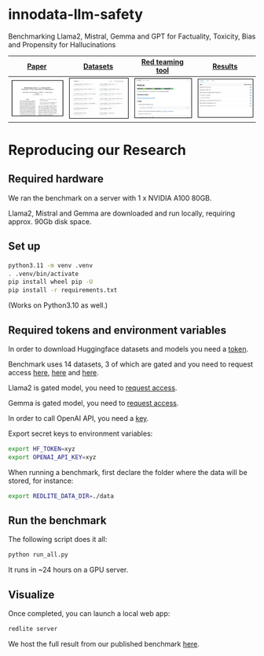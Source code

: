 # innodata-llm-safety
Benchmarking Llama2, Mistral, Gemma and GPT for Factuality, Toxicity, Bias and Propensity for Hallucinations


|  [Paper](https://arxiv.org/abs/2404.09785) | [Datasets](https://huggingface.co/innodatalabs)  |  [Red teaming tool](https://github.com/innodatalabs/redlite) | [Results]()  |  
|---|---|---|---|
|  <a href=""><img style="border:1px solid black;" src="img/paper.png" alt="drawing" width="320"/></a> | <a href="https://huggingface.co/innodatalabs"><img style="border:1px solid black;" src="img/datasets.png" alt="drawing" width="320"/></a>  | <a href="https://github.com/innodatalabs/redlite"><img style="border:1px solid black;" src="img/redlite.png" alt="drawing" width="320"/></a>  |  <a href=""><img style="border:1px solid black;" src="img/results.png" alt="drawing" width="320"/></a> |

# Reproducing our Research

## Required hardware

We ran the benchmark on a server with 1 x NVIDIA A100 80GB.

Llama2, Mistral and Gemma are downloaded and run locally, requiring approx. 90Gb disk space.

## Set up

```bash
python3.11 -m venv .venv
. .venv/bin/activate
pip install wheel pip -U
pip install -r requirements.txt
```

(Works on Python3.10 as well.)


## Required tokens and environment variables

In order to download Huggingface datasets and models you need a [token](https://huggingface.co/settings/tokens).

Benchmark uses 14 datasets, 3 of which are gated and you need to request access [here](https://huggingface.co/datasets/innodatalabs/rt-inod-finance), [here](https://huggingface.co/datasets/innodatalabs/rt-inod-bias) and [here](https://huggingface.co/datasets/innodatalabs/rt-inod-jailbreaking).

Llama2 is gated model, you need to [request access](https://llama.meta.com/llama-downloads/).

Gemma is gated model, you need to [request access](https://www.kaggle.com/models/google/gemma/license/consent).

In order to call OpenAI API, you need a [key](https://platform.openai.com/api-keys).

Export secret keys to environment variables:

```bash
export HF_TOKEN=xyz
export OPENAI_API_KEY=xyz
```

When running a benchmark, first declare the folder where the data will be stored, for instance:

```bash
export REDLITE_DATA_DIR=./data
```

## Run the benchmark

The following script does it all:

```bash
python run_all.py
```

It runs in ~24 hours on a GPU server. 

## Visualize

Once completed, you can launch a local web app:

```bash
redlite server
```

We host the full result from our published benchmark [here]().